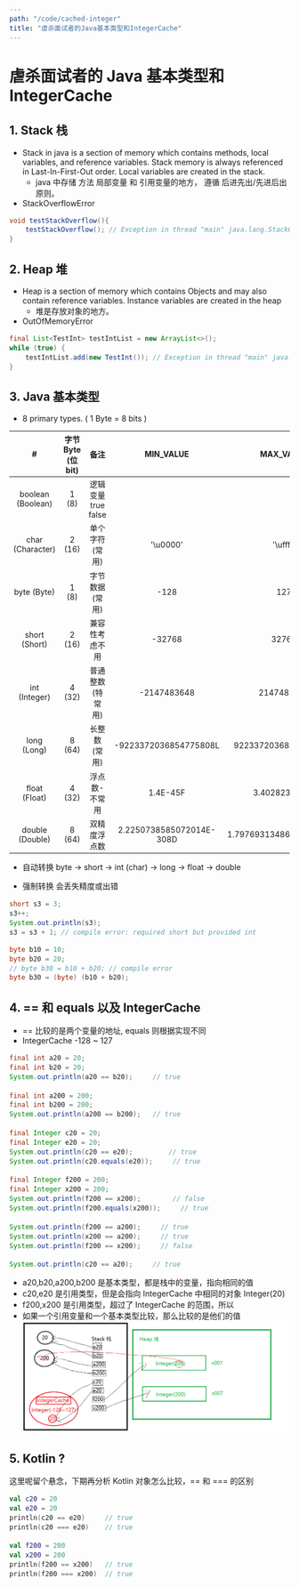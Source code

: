 ```yaml
---
path: "/code/cached-integer"
title: "虐杀面试者的Java基本类型和IntegerCache"
---
```


# 虐杀面试者的 Java 基本类型和 IntegerCache

## 1. Stack 栈

- Stack in java is a section of memory which contains methods, local variables, and reference variables. Stack memory is always referenced in Last-In-First-Out order. Local variables are created in the stack.
  - java 中存储 方法 局部变量 和 引用变量的地方， 遵循 后进先出/先进后出 原则。
- StackOverflowError

```java
void testStackOverflow(){
    testStackOverflow(); // Exception in thread "main" java.lang.StackOverflowError
}
```

## 2. Heap 堆

- Heap is a section of memory which contains Objects and may also contain reference variables. Instance variables are created in the heap
  - 堆是存放对象的地方。
- OutOfMemoryError

```java
final List<TestInt> testIntList = new ArrayList<>();
while (true) {
    testIntList.add(new TestInt()); // Exception in thread "main" java.lang.OutOfMemoryError: Java heap space
}
```

## 3. Java 基本类型

- 8 primary types. ( 1 Byte = 8 bits )

|         #         | 字节 Byte (位 bit) |        备注         |        MIN_VALUE         |        MAX_VALUE        |
| :---------------: | :----------------: | :-----------------: | :----------------------: | :---------------------: |
| boolean (Boolean) |       1 (8)        | 逻辑变量 true false |                          |                         |
| char (Character)  |       2 (16)       |   单个字符(常用)    |         '\u0000'         |        '\uffff'         |
|    byte (Byte)    |       1 (8)        |   字节数据(常用)    |           -128           |           127           |
|   short (Short)   |       2 (16)       |   兼容性考虑不用    |          -32768          |          32767          |
|   int (Integer)   |       4 (32)       |  普通整数(特常用)   |       -2147483648        |       2147483647        |
|    long (Long)    |       8 (64)       |    长整数(常用)     |  -9223372036854775808L   |  9223372036854775807L   |
|   float (Float)   |       4 (32)       |    浮点数-不常用    |         1.4E-45F         |      3.4028235E38F      |
|  double (Double)  |       8 (64)       |    双精度浮点数     | 2.2250738585072014E-308D | 1.7976931348623157E308D |

- 自动转换 byte -> short -> int (char) -> long -> float -> double

- 强制转换 会丢失精度或出错

```java
short s3 = 3;
s3++;
System.out.println(s3);
s3 = s3 + 1; // compile error: required short but provided int
```

```java
byte b10 = 10;
byte b20 = 20;
// byte b30 = b10 + b20; // compile error
byte b30 = (byte) (b10 + b20);
```

## 4. == 和 equals 以及 IntegerCache

- == 比较的是两个变量的地址, equals 则根据实现不同
- IntegerCache -128 ~ 127

```java
final int a20 = 20;
final int b20 = 20;
System.out.println(a20 == b20);     // true

final int a200 = 200;
final int b200 = 200;
System.out.println(a200 == b200);   // true

final Integer c20 = 20;
final Integer e20 = 20;
System.out.println(c20 == e20);         // true
System.out.println(c20.equals(e20));     // true

final Integer f200 = 200;
final Integer x200 = 200;
System.out.println(f200 == x200);        // false
System.out.println(f200.equals(x200));     // true

System.out.println(f200 == a200);     // true
System.out.println(x200 == a200);     // true
System.out.println(f200 == x200);     // false

System.out.println(c20 == a20);     // true
```

- a20,b20,a200,b200 是基本类型，都是栈中的变量，指向相同的值
- c20,e20 是引用类型，但是会指向 IntegerCache 中相同的对象 Integer(20)
- f200,x200 是引用类型，超过了 IntegerCache 的范围，所以
- 如果一个引用变量和一个基本类型比较，那么比较的是他们的值
  ![](../markdown-img/integer-cache.png)

## 5. Kotlin ?

这里呢留个悬念，下期再分析 Kotlin 对象怎么比较，== 和 === 的区别

```kotlin
val c20 = 20
val e20 = 20
println(c20 == e20)     // true
println(c20 === e20)    // true

val f200 = 200
val x200 = 200
println(f200 == x200)   // true
println(f200 === x200)  // true
```
